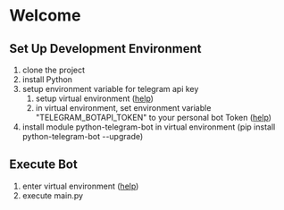 # Welcome

## Set Up Development Environment

1. clone the project
2. install Python
3. setup environment variable for telegram api key
   1. setup virtual environment ([help](https://docs.python.org/3/tutorial/venv.html))
   2. in virtual environment, set environment variable "TELEGRAM_BOTAPI_TOKEN" to your personal bot Token ([help](https://stackoverflow.com/a/52555465))
4. install module python-telegram-bot in virtual environment (pip install python-telegram-bot --upgrade)

## Execute Bot

1. enter virtual environment ([help](https://docs.python.org/3/tutorial/venv.html))
2. execute main.py